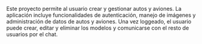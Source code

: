 Este proyecto permite al usuario crear y gestionar autos y aviones. La aplicación incluye funcionalidades de autenticación, manejo de imágenes y administración de datos de autos y aviones. Una vez loggeado, el usuario puede crear, editar y eliminar los modelos y comunicarse con el resto de usuarios por el chat.